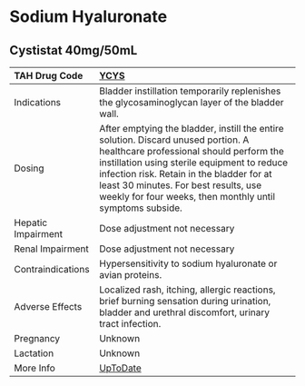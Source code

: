 # Sodium Hyaluronate

## Cystistat 40mg/50mL

| TAH Drug Code      | [YCYS](https://www.tahsda.org.tw/drugs/hissearch.php?drug_code=YCYS)                                                                                                                                                                                                                                                          |
|:-------------------|:------------------------------------------------------------------------------------------------------------------------------------------------------------------------------------------------------------------------------------------------------------------------------------------------------------------------------|
| Indications        | Bladder instillation temporarily replenishes the glycosaminoglycan layer of the bladder wall.                                                                                                                                                                                                                                 |
| Dosing             | After emptying the bladder, instill the entire solution. Discard unused portion. A healthcare professional should perform the instillation using sterile equipment to reduce infection risk. Retain in the bladder for at least 30 minutes. For best results, use weekly for four weeks, then monthly until symptoms subside. |
| Hepatic Impairment | Dose adjustment not necessary                                                                                                                                                                                                                                                                                                 |
| Renal Impairment   | Dose adjustment not necessary                                                                                                                                                                                                                                                                                                 |
| Contraindications  | Hypersensitivity to sodium hyaluronate or avian proteins.                                                                                                                                                                                                                                                                     |
| Adverse Effects    | Localized rash, itching, allergic reactions, brief burning sensation during urination, bladder and urethral discomfort, urinary tract infection.                                                                                                                                                                              |
| Pregnancy          | Unknown                                                                                                                                                                                                                                                                                                                       |
| Lactation          | Unknown                                                                                                                                                                                                                                                                                                                       |
| More Info          | [UpToDate](https://www.uptodate.com/contents/sodium-hyaluronate-drug-information)                                                                                                                                                                                                                                             |

